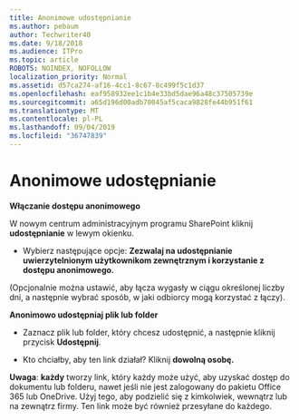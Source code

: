 ```yaml
---
title: Anonimowe udostępnianie
ms.author: pebaum
author: Techwriter40
ms.date: 9/18/2018
ms.audience: ITPro
ms.topic: article
ROBOTS: NOINDEX, NOFOLLOW
localization_priority: Normal
ms.assetid: d57ca274-af16-4cc1-8c67-8c499f5c1d37
ms.openlocfilehash: eaf958932ee1c1b4e33bd5dae96a48c37505739e
ms.sourcegitcommit: a65d196d00adb70045af5caca9828fe44b951f61
ms.translationtype: MT
ms.contentlocale: pl-PL
ms.lasthandoff: 09/04/2019
ms.locfileid: "36747839"
---
```

# <a name="anonymous-sharing"></a>Anonimowe udostępnianie

 **Włączanie dostępu anonimowego**
  
W nowym centrum administracyjnym programu SharePoint kliknij **udostępnianie** w lewym okienku. 
  
- Wybierz następujące opcje: **Zezwalaj na udostępnianie uwierzytelnionym użytkownikom zewnętrznym i korzystanie z dostępu anonimowego.**
  
(Opcjonalnie można ustawić, aby łącza wygasły w ciągu określonej liczby dni, a następnie wybrać sposób, w jaki odbiorcy mogą korzystać z łączy).
    
 **Anonimowo udostępniaj plik lub folder**
  
- Zaznacz plik lub folder, który chcesz udostępnić, a następnie kliknij przycisk **Udostępnij**. 
    
- Kto chciałby, aby ten link działał? Kliknij **dowolną osobę.**
  
 **Uwaga**: **każdy** tworzy link, który każdy może użyć, aby uzyskać dostęp do dokumentu lub folderu, nawet jeśli nie jest zalogowany do pakietu Office 365 lub OneDrive. Użyj tego, aby podzielić się z kimkolwiek, wewnątrz lub na zewnątrz firmy. Ten link może być również przesyłane do każdego. 
    

